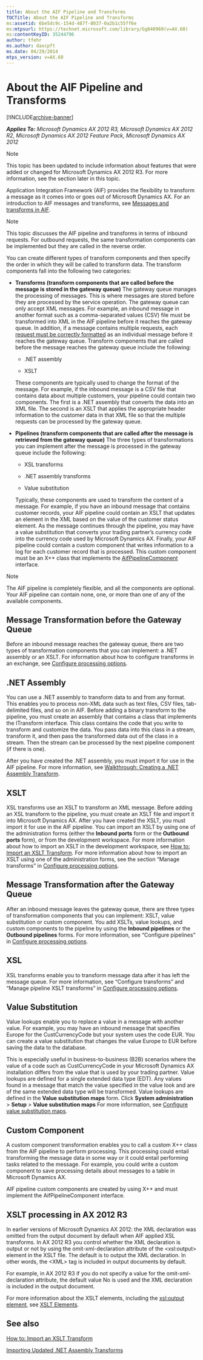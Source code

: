 ```yaml
---
title: About the AIF Pipeline and Transforms
TOCTitle: About the AIF Pipeline and Transforms
ms:assetid: 6be5dc9c-154d-487f-8037-0a2b1c55ff6e
ms:mtpsurl: https://technet.microsoft.com/library/Gg840969(v=AX.60)
ms:contentKeyID: 35244796
author: tfehr
ms.author: daxcpft
ms.date: 04/29/2014
mtps_version: v=AX.60
---
```


# About the AIF Pipeline and Transforms 


[!INCLUDE[archive-banner](includes/archive-banner.md)]


_**Applies To:** Microsoft Dynamics AX 2012 R3, Microsoft Dynamics AX 2012 R2, Microsoft Dynamics AX 2012 Feature Pack, Microsoft Dynamics AX 2012_


> [!NOTE]
> <P>This topic has been updated to include information about features that were added or changed for Microsoft Dynamics AX 2012 R3. For more information, see the section later in this topic.</P>



Application Integration Framework (AIF) provides the flexibility to transform a message as it comes into or goes out of Microsoft Dynamics AX. For an introduction to AIF messages and transforms, see [Messages and transforms in AIF](messages-and-transforms-in-aif.md).


> [!NOTE]
> <P>This topic discusses the AIF pipeline and transforms in terms of inbound requests. For outbound requests, the same transformation components can be implemented but they are called in the reverse order.</P>



You can create different types of transform components and then specify the order in which they will be called to transform data. The transform components fall into the following two categories:

  - **Transforms (transform components that are called before the message is stored in the gateway queue)** The gateway queue manages the processing of messages. This is where messages are stored before they are processed by the service operation. The gateway queue can only accept XML messages. For example, an inbound message in another format such as a comma-separated values (CSV) file must be transformed into XML in the AIF pipeline before it reaches the gateway queue. In addition, if a message contains multiple requests, each [request must be correctly formatted](aif-messages.md) as an individual message before it reaches the gateway queue. Transform components that are called before the message reaches the gateway queue include the following:
    
      - .NET assembly
    
      - XSLT
    
    These components are typically used to change the format of the message. For example, if the inbound message is a CSV file that contains data about multiple customers, your pipeline could contain two components. The first is a .NET assembly that converts the data into an XML file. The second is an XSLT that applies the appropriate header information to the customer data in that XML file so that the multiple requests can be processed by the gateway queue.

  - **Pipelines (transform components that are called after the message is retrieved from the gateway queue)** The three types of transformations you can implement after the message is processed in the gateway queue include the following:
    
      - XSL transforms
    
      - .NET assembly transforms
    
      - Value substitution
    
    Typically, these components are used to transform the content of a message. For example, if you have an inbound message that contains customer records, your AIF pipeline could contain an XSLT that updates an element in the XML based on the value of the customer status element. As the message continues through the pipeline, you may have a value substitution that converts your trading partner’s currency code into the currency code used by Microsoft Dynamics AX. Finally, your AIF pipeline could contain a custom component that writes information to a log for each customer record that is processed. This custom component must be an X++ class that implements the [AifPipelineComponent](https://technet.microsoft.com/library/gg851722\(v=ax.60\)) interface.


> [!NOTE]
> <P>The AIF pipeline is completely flexible, and all the components are optional. Your AIF pipeline can contain none, one, or more than one of any of the available components.</P>



## Message Transformation before the Gateway Queue

Before an inbound message reaches the gateway queue, there are two types of transformation components that you can implement: a .NET assembly or an XSLT. For information about how to configure transforms in an exchange, see [Configure processing options](configure-processing-options.md).

## .NET Assembly

You can use a .NET assembly to transform data to and from any format. This enables you to process non-XML data such as text files, CSV files, tab-delimited files, and so on in AIF. Before adding a binary transform to the pipeline, you must create an assembly that contains a class that implements the ITransform interface. This class contains the code that you write to transform and customize the data. You pass data into this class in a stream, transform it, and then pass the transformed data out of the class in a stream. Then the stream can be processed by the next pipeline component (if there is one).

After you have created the .NET assembly, you must import it for use in the AIF pipeline. For more information, see [Walkthrough: Creating a .NET Assembly Transform](walkthrough-creating-a-net-assembly-transform.md).

## XSLT

XSL transforms use an XSLT to transform an XML message. Before adding an XSL transform to the pipeline, you must create an XSLT file and import it into Microsoft Dynamics AX. After you have created the XSLT, you must import it for use in the AIF pipeline. You can import an XSLT by using one of the administration forms (either the **Inbound ports** form or the **Outbound ports** form), or from the development workspace. For more information about how to import an XSLT in the development workspace, see [How to: Import an XSLT Transform](how-to-import-an-xslt-transform.md). For more information about how to import an XSLT using one of the administration forms, see the section “Manage transforms” in [Configure processing options](configure-processing-options.md).

## Message Transformation after the Gateway Queue

After an inbound message leaves the gateway queue, there are three types of transformation components that you can implement: XSLT, value substitution or custom component. You add XSLTs, value lookups, and custom components to the pipeline by using the **Inbound pipelines** or the **Outbound pipelines** forms. For more information, see “Configure pipelines” in [Configure processing options](configure-processing-options.md).

## XSL

XSL transforms enable you to transform message data after it has left the message queue. For more information, see “Configure transforms” and “Manage pipeline XSLT transforms” in [Configure processing options](configure-processing-options.md).

## Value Substitution

Value lookups enable you to replace a value in a message with another value. For example, you may have an inbound message that specifies Europe for the CustCurrencyCode but your system uses the code EUR. You can create a value substitution that changes the value Europe to EUR before saving the data to the database.

This is especially useful in business-to-business (B2B) scenarios where the value of a code such as CustCurrencyCode in your Microsoft Dynamics AX installation differs from the value that is used by your trading partner. Value lookups are defined for a single extended data type (EDT). Any values found in a message that match the value specified in the value look and are of the same extended data type will be transformed. Value lookups are defined in the **Value substitution maps** form. Click **System administration** \> **Setup** \> **Value substitution maps** For more information, see [Configure value substitution maps](configure-value-substitution-maps.md).

## Custom Component

A custom component transformation enables you to call a custom X++ class from the AIF pipeline to perform processing. This processing could entail transforming the message data in some way or it could entail performing tasks related to the message. For example, you could write a custom component to save processing details about messages to a table in Microsoft Dynamics AX.

AIF pipeline custom components are created by using X++ and must implement the AifPipelineComponent interface.

## XSLT processing in AX 2012 R3

In earlier versions of Microsoft Dynamics AX 2012: the XML declaration was omitted from the output document by default when AIF applied XSL transforms. In AX 2012 R3 you control whether the XML declaration is output or not by using the omit-xml-declaration attribute of the \<xsl:output\> element in the XSLT file. The default is to output the XML declaration. In other words, the \<XML\> tag is included in output documents by default.

For example, in AX 2012 R3 if you do not specify a value for the omit-xml-declaration attribute, the default value No is used and the XML declaration is included in the output document.

For more information about the XSLT elements, including the [xsl:output element](https://go.microsoft.com/fwlink/?linkid=393920), see [XSLT Elements](https://go.microsoft.com/fwlink/?linkid=393918).

## See also

[How to: Import an XSLT Transform](how-to-import-an-xslt-transform.md)

[Importing Updated .NET Assembly Transforms](importing-updated-net-assembly-transforms.md)

  


